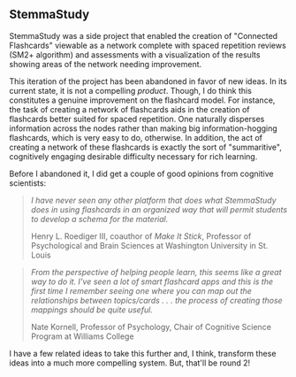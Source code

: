 ## StemmaStudy

StemmaStudy was a side project that enabled the creation of "Connected Flashcards" viewable as a network complete with spaced repetition reviews (SM2+ algorithm) and assessments with a visualization of the results showing areas of the network needing improvement.

This iteration of the project has been abandoned in favor of new ideas. In its current state, it is not a compelling *product*. Though, I do think this constitutes a genuine improvement on the flashcard model. For instance, the task of creating a network of flashcards aids in the creation of flashcards better suited for spaced repetition. One naturally disperses information across the nodes rather than making big information-hogging flashcards, which is very easy to do, otherwise. In addition, the act of creating a network of these flashcards is exactly the sort of "summaritive", cognitively engaging desirable difficulty necessary for rich learning. 

Before I abandoned it, I did get a couple of good opinions from cognitive scientists:

> *I have never seen any other platform that does what StemmaStudy does in using flashcards in an organized way that will permit students to develop a schema for the material.*
>
> Henry L. Roediger III, coauthor of *Make It Stick*, Professor of Psychological and Brain Sciences at Washington University in St. Louis

> *From the perspective of helping people learn, this seems like a great way to do it. I've seen a lot of smart flashcard apps and this is the first time I remember seeing one where you can map out the relationships between topics/cards . . . the process of creating those mappings should be quite useful.*
>
> Nate Kornell, Professor of Psychology, Chair of Cognitive Science Program at Williams College

I have a few related ideas to take this further and, I think, transform these ideas into a much more compelling system. But, that'll be round 2!
